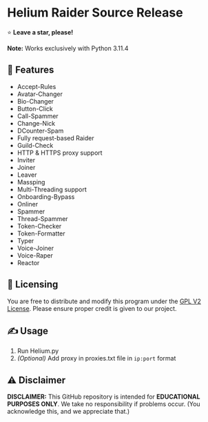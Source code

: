 # Helium Raider Source Release

⭐ **Leave a star, please!**

**Note:** Works exclusively with Python 3.11.4

## 👾 Features
- Accept-Rules
- Avatar-Changer
- Bio-Changer
- Button-Click
- Call-Spammer
- Change-Nick
- DCounter-Spam
- Fully request-based Raider
- Guild-Check
- HTTP & HTTPS proxy support
- Inviter
- Joiner
- Leaver
- Massping
- Multi-Threading support
- Onboarding-Bypass
- Onliner
- Spammer
- Thread-Spammer
- Token-Checker
- Token-Formatter
- Typer
- Voice-Joiner
- Voice-Raper
- Reactor

## 📝 Licensing
You are free to distribute and modify this program under the [GPL V2 License](https://www.gnu.org/licenses/old-licenses/gpl-2.0.txt). Please ensure proper credit is given to our project.

## ✍️ Usage
1. Run Helium.py
2. *(Optional)* Add proxy in proxies.txt file in `ip:port` format

## ⚠️ Disclaimer
**DISCLAIMER:** This GitHub repository is intended for **EDUCATIONAL PURPOSES ONLY**. We take no responsibility if problems occur. (You acknowledge this, and we appreciate that.)

